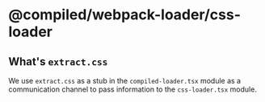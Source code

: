 # @compiled/webpack-loader/css-loader

## What's `extract.css`

We use `extract.css` as a stub in the `compiled-loader.tsx` module as a communication channel to pass information to the `css-loader.tsx` module.
